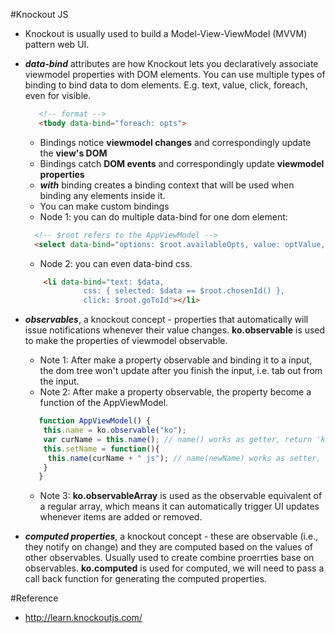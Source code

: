 #Knockout JS

* Knockout is usually used to build a Model-View-ViewModel (MVVM) pattern web UI.

* **_data-bind_** attributes are how Knockout lets you declaratively associate viewmodel properties with DOM elements. You can use multiple types of binding to bind data to dom elements. E.g. text, value, click, foreach, even for visible.
  ```html
     <!-- format -->
     <tbody data-bind="foreach: opts">
  ```
  * Bindings notice __viewmodel changes__ and correspondingly update the __view's DOM__
  * Bindings catch __DOM events__ and correspondingly update __viewmodel properties__
  * **_with_** binding creates a binding context that will be used when binding any elements inside it.
  * You can make custom bindings
  * Node 1: you can do multiple data-bind for one dom element:
  ```html
    <!-- $root refers to the AppViewModel -->
    <select data-bind="options: $root.availableOpts, value: optValue, optionsText: 'optName'"></select>
  ```
  * Node 2: you can even data-bind css.
  ```html
      <li data-bind="text: $data, 
               css: { selected: $data == $root.chosenId() },
               click: $root.goToId"></li>
  ```
* **_observables_**, a knockout concept - properties that automatically will issue notifications whenever their value changes. __ko.observable__ is used to make the properties of viewmodel observable.
  * Note 1: After make a property observable and binding it to a input, the dom tree won't update after you finish the input, i.e. tab out from the input.
  * Note 2: After make a property observable, the property become a function of the AppViewModel.
  ```javascript
     function AppViewModel() {
      this.name = ko.observable("ko");
      var curName = this.name(); // name() works as getter, return 'ko'
      this.setName = function(){
       this.name(curName + " js"); // name(newName) works as setter, set the name to 'ko js' 
      }
     }
  ```
  * Note 3: __ko.observableArray__ is used as the observable equivalent of a regular array, which means it can automatically trigger UI updates whenever items are added or removed.
* **_computed properties_**, a knockout concept - these are observable (i.e., they notify on change) and they are computed based on the values of other observables. Usually used to create combine proerrties base on observables. __ko.computed__ is used for computed, we will need to pass a call back function for generating the computed properties. 




#Reference
* http://learn.knockoutjs.com/
